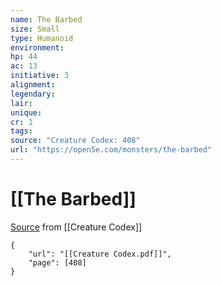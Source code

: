 ```yaml
---
name: The Barbed
size: Small
type: Humanoid
environment: 
hp: 44
ac: 13
initiative: 3
alignment: 
legendary: 
lair: 
unique: 
cr: 1
tags: 
source: "Creature Codex: 408"
url: "https://open5e.com/monsters/the-barbed"
---
```

# [[The Barbed]]

[Source](zotero://open-pdf/library/items/NTNKJRHG?page=408) from [[Creature Codex]]

```pdf
{
	"url": "[[Creature Codex.pdf]]",
	"page": [408]
}
```

